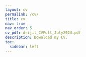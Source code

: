 ```yaml
---
layout: cv
permalink: /cv/
title: cv
nav: true
nav_order: 5
cv_pdf: Arijit_CVFull_July2024.pdf
description: Download my CV.
toc:
  sidebar: left
---
```

